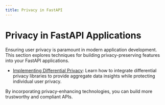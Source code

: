 ```yaml
---
title: Privacy in FastAPI
---
```


# Privacy in FastAPI Applications

Ensuring user privacy is paramount in modern application development. This section explores techniques for building privacy-preserving features into your FastAPI applications.

- [Implementing Differential Privacy](./differential-privacy.md): Learn how to integrate differential privacy libraries to provide aggregate data insights while protecting individual user privacy.

By incorporating privacy-enhancing technologies, you can build more trustworthy and compliant APIs.
